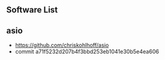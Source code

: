 ## Software List

## asio
* <https://github.com/chriskohlhoff/asio>
* commit a71f5232d207b4f3bbd253eb1041e30b5e4ea606

